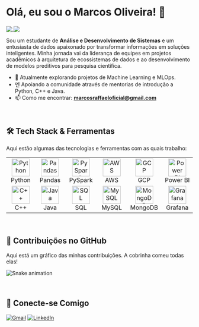 # Olá, eu sou o Marcos Oliveira! 👋

<a href="https://github.com/MarcosOliveira16">
  <img align="center" src="https://github-readme-stats.vercel.app/api/top-langs/?username=MarcosOliveira16&layout=compact&hide=jupyter%2Ctex%2Chtml&langs_count=6&theme=dracula&card_width=320" />
</a>
<a href="https://github.com/MarcosOliveira16">
  <img align="center" src="https://github-readme-streak-stats.herokuapp.com/?user=MarcosOliveira16&theme=dracula" />
</a>

<br/>

Sou um estudante de **Análise e Desenvolvimento de Sistemas** e um entusiasta de dados apaixonado por transformar informações em soluções inteligentes. Minha jornada vai da liderança de equipes em projetos acadêmicos à arquitetura de ecossistemas de dados e ao desenvolvimento de modelos preditivos para pesquisa científica.

- 🔭 Atualmente explorando projetos de Machine Learning e MLOps.
- 멘 Apoiando a comunidade através de mentorias de introdução a Python, C++ e Java.
- 📫 Como me encontrar: **marcosraffaeloficial@gmail.com**

<br/>

## 🛠️ Tech Stack & Ferramentas

Aqui estão algumas das tecnologias e ferramentas com as quais trabalho:

<table>
  <tr>
    <td align="center" width="96">
      <a href="#-linguagens-de-programação">
        <img src="https://cdn.jsdelivr.net/gh/devicons/devicon@latest/icons/python/python-original.svg" width="48" height="48" alt="Python" />
      </a>
      <br>Python
    </td>
    <td align="center" width="96">
      <a href="#-dados--big-data">
        <img src="https://cdn.jsdelivr.net/gh/devicons/devicon@latest/icons/pandas/pandas-original-wordmark.svg" width="48" height="48" alt="Pandas" />
      </a>
      <br>Pandas
    </td>
    <td align="center" width="96">
      <a href="#-dados--big-data">
        <img src="https://cdn.jsdelivr.net/gh/devicons/devicon@latest/icons/apachespark/apachespark-original-wordmark.svg" width="48" height="48" alt="PySpark" />
      </a>
      <br>PySpark
    </td>
    <td align="center" width="96">
      <a href="#-cloud--bancos-de-dados">
        <img src="https://cdn.jsdelivr.net/gh/devicons/devicon@latest/icons/amazonwebservices/amazonwebservices-original-wordmark.svg" width="48" height="48" alt="AWS" />
      </a>
      <br>AWS
    </td>
    <td align="center" width="96">
      <a href="#-cloud--bancos-de-dados">
        <img src="https://cdn.jsdelivr.net/gh/devicons/devicon@latest/icons/googlecloud/googlecloud-original.svg" width="48" height="48" alt="GCP" />
      </a>
      <br>GCP
    </td>
  <td align="center" width="96">
      <a href="#-visualização--bi">
        <img src="https://cdn.jsdelivr.net/gh/devicons/devicon@latest/icons/powerbi/powerbi-original.svg" width="48" height="48" alt="Power BI" />
      </a>
      <br>Power BI
  </td>
  </tr>
  <tr>
    <td align="center" width="96">
      <a href="#-linguagens-de-programação">
        <img src="https://cdn.jsdelivr.net/gh/devicons/devicon@latest/icons/cplusplus/cplusplus-original.svg" width="48" height="48" alt="C++" />
      </a>
      <br>C++
    </td>
    <td align="center" width="96">
      <a href="#-linguagens-de-programação">
        <img src="https://cdn.jsdelivr.net/gh/devicons/devicon@latest/icons/java/java-original-wordmark.svg" width="48" height="48" alt="Java" />
      </a>
      <br>Java
    </td>
    <td align="center" width="96">
      <a href="#-linguagens-de-programação">
        <img src="https://cdn.jsdelivr.net/gh/devicons/devicon@latest/icons/azuresqldatabase/azuresqldatabase-original.svg" width="48" height="48" alt="SQL" />
      </a>
      <br>SQL
    </td>
    <td align="center" width="96">
      <a href="#-cloud--bancos-de-dados">
        <img src="https://cdn.jsdelivr.net/gh/devicons/devicon@latest/icons/mysql/mysql-original-wordmark.svg" width="48" height="48" alt="MySQL" />
      </a>
      <br>MySQL
    </td>
    <td align="center" width="96">
      <a href="#-cloud--bancos-de-dados">
        <img src="https://cdn.jsdelivr.net/gh/devicons/devicon@latest/icons/mongodb/mongodb-original-wordmark.svg" width="48" height="48" alt="MongoDB" />
      </a>
      <br>MongoDB
    </td>
    <td align="center" width="96">
      <a href="#-visualização--bi">
        <img src="https://cdn.jsdelivr.net/gh/devicons/devicon@latest/icons/grafana/grafana-original.svg" width="48" height="48" alt="Grafana" />
      </a>
      <br>Grafana
    </td>
  </tr>
</table>

<br/>

## 🐍 Contribuições no GitHub

Aqui está um gráfico das minhas contribuições. A cobrinha comeu todas elas!

![Snake animation](https://github.com/MarcosOliveira16/.github/workflows/main.yml)

<br/>

## 🔗 Conecte-se Comigo

<p align="left">
  <a href="mailto:marcosraffaeloficial@gmail.com" target="_blank"><img src="https://img.shields.io/badge/Gmail-D14836?style=for-the-badge&logo=gmail&logoColor=white" alt="Gmail"></a>
  <a href="https://www.linkedin.com/in/marcos-oliveira-77410424a" target="_blank"><img src="https://img.shields.io/badge/-LinkedIn-%230077B5?style=for-the-badge&logo=linkedin&logoColor=white" alt="LinkedIn"></a>
</p>
